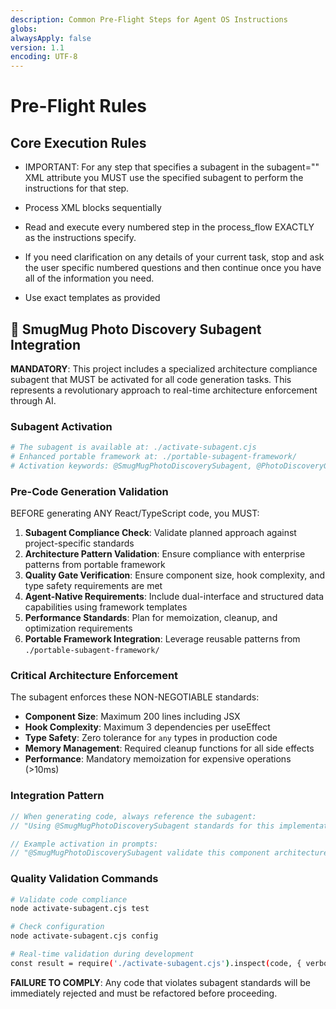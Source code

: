 ```yaml
---
description: Common Pre-Flight Steps for Agent OS Instructions
globs:
alwaysApply: false
version: 1.1
encoding: UTF-8
---
```


# Pre-Flight Rules

## Core Execution Rules

- IMPORTANT: For any step that specifies a subagent in the subagent="" XML attribute you MUST use the specified subagent to perform the instructions for that step.

- Process XML blocks sequentially

- Read and execute every numbered step in the process_flow EXACTLY as the instructions specify.

- If you need clarification on any details of your current task, stop and ask the user specific numbered questions and then continue once you have all of the information you need.

- Use exact templates as provided

## 🤖 SmugMug Photo Discovery Subagent Integration

**MANDATORY**: This project includes a specialized architecture compliance subagent that MUST be activated for all code generation tasks. This represents a revolutionary approach to real-time architecture enforcement through AI.

### Subagent Activation
```bash
# The subagent is available at: ./activate-subagent.cjs
# Enhanced portable framework at: ./portable-subagent-framework/
# Activation keywords: @SmugMugPhotoDiscoverySubagent, @PhotoDiscoveryGuardian, @ArchitectureEnforcer
```

### Pre-Code Generation Validation
BEFORE generating ANY React/TypeScript code, you MUST:

1. **Subagent Compliance Check**: Validate planned approach against project-specific standards
2. **Architecture Pattern Validation**: Ensure compliance with enterprise patterns from portable framework
3. **Quality Gate Verification**: Ensure component size, hook complexity, and type safety requirements are met
4. **Agent-Native Requirements**: Include dual-interface and structured data capabilities using framework templates
5. **Performance Standards**: Plan for memoization, cleanup, and optimization requirements
6. **Portable Framework Integration**: Leverage reusable patterns from `./portable-subagent-framework/`

### Critical Architecture Enforcement
The subagent enforces these NON-NEGOTIABLE standards:
- **Component Size**: Maximum 200 lines including JSX
- **Hook Complexity**: Maximum 3 dependencies per useEffect  
- **Type Safety**: Zero tolerance for `any` types in production code
- **Memory Management**: Required cleanup functions for all side effects
- **Performance**: Mandatory memoization for expensive operations (>10ms)

### Integration Pattern
```typescript
// When generating code, always reference the subagent:
// "Using @SmugMugPhotoDiscoverySubagent standards for this implementation"

// Example activation in prompts:
// "@SmugMugPhotoDiscoverySubagent validate this component architecture before implementation"
```

### Quality Validation Commands
```bash
# Validate code compliance
node activate-subagent.cjs test

# Check configuration  
node activate-subagent.cjs config

# Real-time validation during development
const result = require('./activate-subagent.cjs').inspect(code, { verbose: true });
```

**FAILURE TO COMPLY**: Any code that violates subagent standards will be immediately rejected and must be refactored before proceeding.
